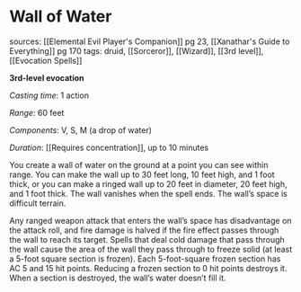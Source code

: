 # Wall of Water
sources: [[Elemental Evil Player's Companion]] pg 23, [[Xanathar's Guide to Everything]] pg 170
tags: druid, [[Sorceror]], [[Wizard]], [[3rd level]], [[Evocation Spells]]

**3rd-level evocation**

*Casting time*: 1 action

*Range*: 60 feet

*Components*: V, S, M (a drop of water)

*Duration*: [[Requires concentration]], up to 10 minutes

You create a wall of water on the ground at a point you can see within range. You can make the wall up to 30 feet long, 10 feet high, and 1 foot thick, or you can make a ringed wall up to 20 feet in diameter, 20 feet high, and 1 foot thick. The wall vanishes when the spell ends. The wall’s space is difficult terrain.

Any ranged weapon attack that enters the wall’s space has disadvantage on the attack roll, and fire damage is halved if the fire effect passes through the wall to reach its target. Spells that deal cold damage that pass through the wall cause the area of the wall they pass through to freeze solid (at least a 5-foot square section is frozen). Each 5-foot-square frozen section has AC 5 and 15 hit points. Reducing a frozen section to 0 hit points destroys it. When a section is destroyed, the wall’s water doesn’t fill it.

